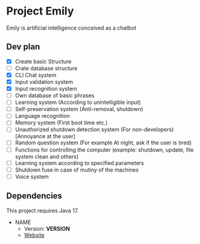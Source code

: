 # Project Emily

Emily is artificial intelligence conceived as a chatbot

## Dev plan
- [X] Create basic Structure
- [ ] Crate database structure
- [X] CLI Chat system
- [X] Input validation system
- [X] Input recognition system
- [ ] Own database of basic phrases
- [ ] Learning system (According to unintelligible input)
- [ ] Self-preservation system (Anti-removal, shutdown)
- [ ] Language recognition
- [ ] Memory system (First boot time etc.)
- [ ] Unauthorized shutdown detection system (For non-developers) [Annoyance at the user]
- [ ] Random question system (For example At night, ask if the user is tired)
- [ ] Functions for controlling the computer (example: shutdown, update, file system clean and others)
- [ ] Learning system according to specified parameters
- [ ] Shutdown fuse in case of mutiny of the machines
- [ ] Voice system

## Dependencies
This project requires Java 17.
* NAME
	* Version: **VERSION**
	* [Website](LINK)
